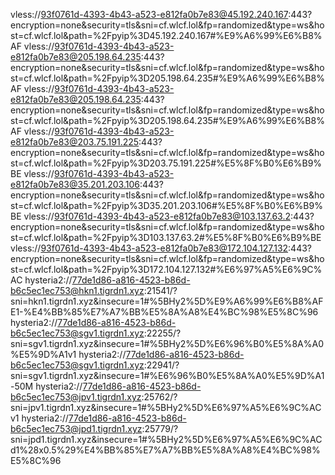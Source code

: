 vless://93f0761d-4393-4b43-a523-e812fa0b7e83@45.192.240.167:443?encryption=none&security=tls&sni=cf.wlcf.lol&fp=randomized&type=ws&host=cf.wlcf.lol&path=%2Fpyip%3D45.192.240.167#%E9%A6%99%E6%B8%AF
vless://93f0761d-4393-4b43-a523-e812fa0b7e83@205.198.64.235:443?encryption=none&security=tls&sni=cf.wlcf.lol&fp=randomized&type=ws&host=cf.wlcf.lol&path=%2Fpyip%3D205.198.64.235#%E9%A6%99%E6%B8%AF
vless://93f0761d-4393-4b43-a523-e812fa0b7e83@205.198.64.235:443?encryption=none&security=tls&sni=cf.wlcf.lol&fp=randomized&type=ws&host=cf.wlcf.lol&path=%2Fpyip%3D205.198.64.235#%E9%A6%99%E6%B8%AF
vless://93f0761d-4393-4b43-a523-e812fa0b7e83@203.75.191.225:443?encryption=none&security=tls&sni=cf.wlcf.lol&fp=randomized&type=ws&host=cf.wlcf.lol&path=%2Fpyip%3D203.75.191.225#%E5%8F%B0%E6%B9%BE
vless://93f0761d-4393-4b43-a523-e812fa0b7e83@35.201.203.106:443?encryption=none&security=tls&sni=cf.wlcf.lol&fp=randomized&type=ws&host=cf.wlcf.lol&path=%2Fpyip%3D35.201.203.106#%E5%8F%B0%E6%B9%BE
vless://93f0761d-4393-4b43-a523-e812fa0b7e83@103.137.63.2:443?encryption=none&security=tls&sni=cf.wlcf.lol&fp=randomized&type=ws&host=cf.wlcf.lol&path=%2Fpyip%3D103.137.63.2#%E5%8F%B0%E6%B9%BE
vless://93f0761d-4393-4b43-a523-e812fa0b7e83@172.104.127.132:443?encryption=none&security=tls&sni=cf.wlcf.lol&fp=randomized&type=ws&host=cf.wlcf.lol&path=%2Fpyip%3D172.104.127.132#%E6%97%A5%E6%9C%AC
hysteria2://77de1d86-a816-4523-b86d-b6c5ec1ec753@hkn1.tigrdn1.xyz:21541/?sni=hkn1.tigrdn1.xyz&insecure=1#%5BHy2%5D%E9%A6%99%E6%B8%AFE1-%E4%BB%85%E7%A7%BB%E5%8A%A8%E4%BC%98%E5%8C%96
hysteria2://77de1d86-a816-4523-b86d-b6c5ec1ec753@sgv1.tigrdn1.xyz:22255/?sni=sgv1.tigrdn1.xyz&insecure=1#%5BHy2%5D%E6%96%B0%E5%8A%A0%E5%9D%A1v1
hysteria2://77de1d86-a816-4523-b86d-b6c5ec1ec753@sgv1.tigrdn1.xyz:22941/?sni=sgv1.tigrdn1.xyz&insecure=1#%E6%96%B0%E5%8A%A0%E5%9D%A1-50M
hysteria2://77de1d86-a816-4523-b86d-b6c5ec1ec753@jpv1.tigrdn1.xyz:25762/?sni=jpv1.tigrdn1.xyz&insecure=1#%5BHy2%5D%E6%97%A5%E6%9C%ACv1
hysteria2://77de1d86-a816-4523-b86d-b6c5ec1ec753@jpd1.tigrdn1.xyz:25779/?sni=jpd1.tigrdn1.xyz&insecure=1#%5BHy2%5D%E6%97%A5%E6%9C%ACd1%28x0.5%29%E4%BB%85%E7%A7%BB%E5%8A%A8%E4%BC%98%E5%8C%96
